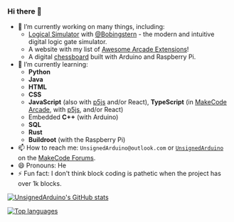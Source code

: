 ### Hi there 👋

- 🔭 I’m currently working on many things, including:
  - [Logical Simulator](https://logical-simulator.com/) with [@Bobingstern](https://github.com/Bobingstern) - the modern and intuitive digital logic gate simulator.
  - A website with my list of [Awesome Arcade Extensions](https://awesome-arcade-extensions.vercel.app/)!
  - A digital [chessboard](https://github.com/UnsignedArduino/Chessboard) built with Arduino and Raspberry Pi. 
- 🌱 I’m currently learning:
  - **Python**
  - **Java**
  - **HTML**
  - **CSS**
  - **JavaScript** (also with [p5js](https://p5js.org/) and/or React), **TypeScript** (in [MakeCode Arcade](https://arcade.makecode.com/), with [p5js](https://p5js.org/), and/or React)
  - Embedded **C++** (with Arduino)
  - **SQL**
  - **Rust**
  - **Buildroot** (with the Raspberry Pi)
- 📫 How to reach me: `UnsignedArduino@outlook.com` or [`UnsignedArduino`](https://forum.makecode.com/u/UnsignedArduino/summary) on the [MakeCode Forums](https://forum.makecode.com/).
- 😄 Pronouns: He
- ⚡ Fun fact: I don't think block coding is pathetic when the project has over 1k blocks.

[![UnsignedArduino's GitHub stats](https://github-readme-stats.vercel.app/api?username=UnsignedArduino&show_icons=true&theme=dark)](https://github.com/anuraghazra/github-readme-stats)

[![Top languages](https://github-readme-stats.vercel.app/api/top-langs/?username=UnsignedArduino&layout=compact&theme=dark&exclude_repo=GIF-converter-showcase)](https://github.com/anuraghazra/github-readme-stats)
